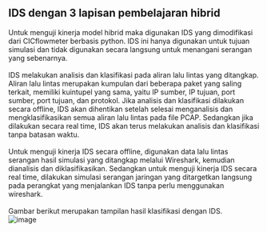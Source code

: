 ## IDS dengan 3 lapisan pembelajaran hibrid
Untuk menguji kinerja model hibrid maka digunakan IDS yang dimodifikasi dari CICflowmeter berbasis python. IDS ini hanya digunakan untuk tujuan simulasi dan tidak digunakan secara langsung untuk menangani serangan yang sebenarnya.\
\
IDS melakukan analisis dan klasifikasi pada aliran lalu lintas yang ditangkap. Aliran lalu lintas merupakan kumpulan dari beberapa paket yang saling terkait, memiliki kuintupel yang sama, yaitu IP sumber, IP tujuan, port sumber, port tujuan, dan protokol.
Jika analisis dan klasifikasi dilakukan secara offline, IDS akan dihentikan setelah selesai menganalisis dan mengklasifikasikan semua aliran lalu lintas pada file PCAP. Sedangkan jika dilakukan secara real time, IDS akan terus melakukan analisis dan klasifikasi tanpa batasan waktu. \
\
Untuk menguji kinerja IDS secara offline, digunakan data lalu lintas serangan hasil simulasi yang ditangkap melalui Wireshark, kemudian dianalisis dan diklasifikasikan. Sedangkan untuk menguji kinerja IDS secara real time, dilakukan simulasi serangan jaringan yang ditargetkan langsung pada perangkat yang menjalankan IDS tanpa perlu menggunakan wireshark. \
\
Gambar berikut merupakan tampilan hasil klasifikasi dengan IDS.\
![image](https://github.com/fando-tek/Hybrid-learning-IDS/assets/81504312/267f5eb1-3829-4f0a-926d-5a297d2477c1)
